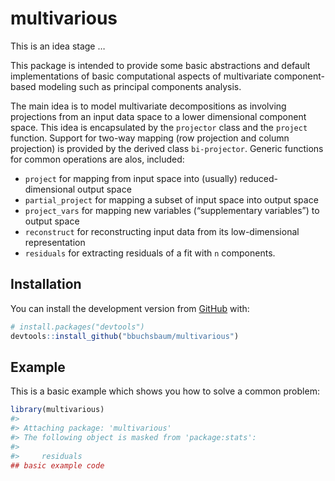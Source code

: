
<!-- README.md is generated from README.Rmd. Please edit that file -->

# multivarious

<!-- badges: start -->

<!-- badges: end -->

This is an idea stage …

This package is intended to provide some basic abstractions and default
implementations of basic computational aspects of multivariate
component-based modeling such as principal components analysis.

The main idea is to model multivariate decompositions as involving
projections from an input data space to a lower dimensional component
space. This idea is encapsulated by the `projector` class and the
`project` function. Support for two-way mapping (row projection and
column projection) is provided by the derived class `bi-projector`.
Generic functions for common operations are alos, included:

  - `project` for mapping from input space into (usually)
    reduced-dimensional output space
  - `partial_project` for mapping a subset of input space into output
    space
  - `project_vars` for mapping new variables (“supplementary variables”)
    to output space
  - `reconstruct` for reconstructing input data from its low-dimensional
    representation
  - `residuals` for extracting residuals of a fit with `n` components.

## Installation

You can install the development version from
[GitHub](https://github.com/) with:

``` r
# install.packages("devtools")
devtools::install_github("bbuchsbaum/multivarious")
```

## Example

This is a basic example which shows you how to solve a common problem:

``` r
library(multivarious)
#> 
#> Attaching package: 'multivarious'
#> The following object is masked from 'package:stats':
#> 
#>     residuals
## basic example code
```
